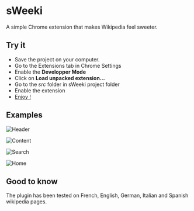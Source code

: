 sWeeki
======

A simple Chrome extension that makes Wikipedia feel sweeter.


Try it
------

 - Save the project on your computer.
 - Go to the Extensions tab in Chrome Settings
 - Enable the **Developper Mode**
 - Click on **Load unpacked extension...**
 - Go to the *src* folder in sWeeki project folder 
 - Enable the extension
 - [Enjoy !](http://en.wikipedia.org/wiki/Special:Random)


Examples
--------

![Header](https://raw.github.com/jacquesrott/sWeeki/master/showcase/header.png)

![Content](https://raw.github.com/jacquesrott/sWeeki/master/showcase/content.png)

![Search](https://raw.github.com/jacquesrott/sWeeki/master/showcase/search.png)

![Home](https://raw.github.com/jacquesrott/sWeeki/master/showcase/home.png)


Good to know
------------

The plugin has been tested on French, English, German, Italian and Spanish wikipedia pages.

